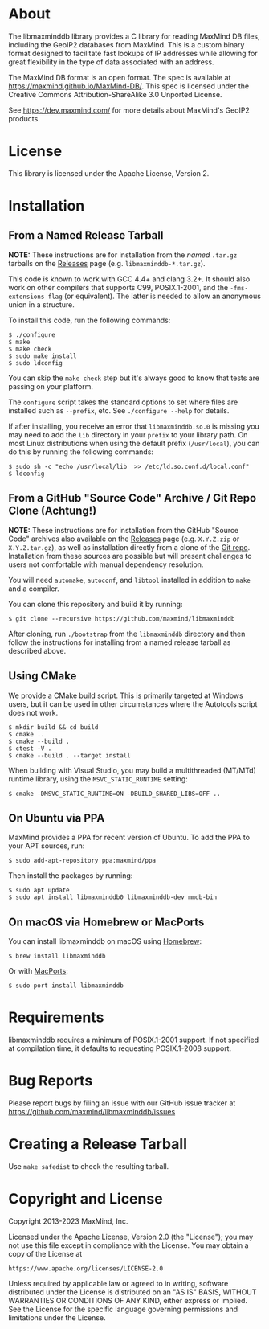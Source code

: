 # About

The libmaxminddb library provides a C library for reading MaxMind DB files,
including the GeoIP2 databases from MaxMind. This is a custom binary format
designed to facilitate fast lookups of IP addresses while allowing for great
flexibility in the type of data associated with an address.

The MaxMind DB format is an open format. The spec is available at
https://maxmind.github.io/MaxMind-DB/. This spec is licensed under the
Creative Commons Attribution-ShareAlike 3.0 Unported License.

See https://dev.maxmind.com/ for more details about MaxMind's GeoIP2 products.

# License

This library is licensed under the Apache License, Version 2.

# Installation

## From a Named Release Tarball

**NOTE:** These instructions are for installation from the _named_ `.tar.gz`
tarballs on the [Releases](https://github.com/maxmind/libmaxminddb/releases)
page (e.g. `libmaxminddb-*.tar.gz`).

This code is known to work with GCC 4.4+ and clang 3.2+. It should also work
on other compilers that supports C99, POSIX.1-2001, and the `-fms-extensions
flag` (or equivalent). The latter is needed to allow an anonymous union in a
structure.

To install this code, run the following commands:

    $ ./configure
    $ make
    $ make check
    $ sudo make install
    $ sudo ldconfig

You can skip the `make check` step but it's always good to know that tests are
passing on your platform.

The `configure` script takes the standard options to set where files are
installed such as `--prefix`, etc. See `./configure --help` for details.

If after installing, you receive an error that `libmaxminddb.so.0` is missing
you may need to add the `lib` directory in your `prefix` to your library path.
On most Linux distributions when using the default prefix (`/usr/local`), you
can do this by running the following commands:

    $ sudo sh -c "echo /usr/local/lib  >> /etc/ld.so.conf.d/local.conf"
    $ ldconfig

## From a GitHub "Source Code" Archive / Git Repo Clone (Achtung!)

**NOTE:** These instructions are for installation from the GitHub "Source
Code" archives also available on the
[Releases](https://github.com/maxmind/libmaxminddb/releases) page (e.g.
`X.Y.Z.zip` or `X.Y.Z.tar.gz`), as well as installation directly from a clone
of the [Git repo](https://github.com/maxmind/libmaxminddb). Installation from
these sources are possible but will present challenges to users not
comfortable with manual dependency resolution.

You will need `automake`, `autoconf`, and `libtool` installed
in addition to `make` and a compiler.

You can clone this repository and build it by running:

    $ git clone --recursive https://github.com/maxmind/libmaxminddb

After cloning, run `./bootstrap` from the `libmaxminddb` directory and then
follow the instructions for installing from a named release tarball as
described above.

## Using CMake

We provide a CMake build script. This is primarily targeted at Windows users,
but it can be used in other circumstances where the Autotools script does not
work.
    
    $ mkdir build && cd build
    $ cmake ..
    $ cmake --build .
    $ ctest -V .
    $ cmake --build . --target install

When building with Visual Studio, you may build a multithreaded (MT/MTd)
runtime library, using the `MSVC_STATIC_RUNTIME` setting:

    $ cmake -DMSVC_STATIC_RUNTIME=ON -DBUILD_SHARED_LIBS=OFF ..

## On Ubuntu via PPA

MaxMind provides a PPA for recent version of Ubuntu. To add the PPA to your
APT sources, run:

    $ sudo add-apt-repository ppa:maxmind/ppa

Then install the packages by running:

    $ sudo apt update
    $ sudo apt install libmaxminddb0 libmaxminddb-dev mmdb-bin

## On macOS via Homebrew or MacPorts

You can install libmaxminddb on macOS using [Homebrew](https://brew.sh):

    $ brew install libmaxminddb

Or with [MacPorts](https://ports.macports.org/port/libmaxminddb):

    $ sudo port install libmaxminddb

# Requirements

libmaxminddb requires a minimum of POSIX.1-2001 support. If not specified
at compilation time, it defaults to requesting POSIX.1-2008 support.

# Bug Reports

Please report bugs by filing an issue with our GitHub issue tracker at
https://github.com/maxmind/libmaxminddb/issues

# Creating a Release Tarball

Use `make safedist` to check the resulting tarball.

# Copyright and License

Copyright 2013-2023 MaxMind, Inc.

Licensed under the Apache License, Version 2.0 (the "License");
you may not use this file except in compliance with the License.
You may obtain a copy of the License at

    https://www.apache.org/licenses/LICENSE-2.0

Unless required by applicable law or agreed to in writing, software
distributed under the License is distributed on an "AS IS" BASIS,
WITHOUT WARRANTIES OR CONDITIONS OF ANY KIND, either express or implied.
See the License for the specific language governing permissions and
limitations under the License.
